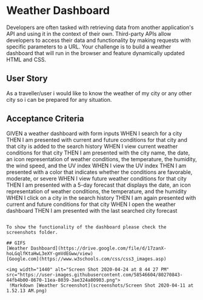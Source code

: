 # Weather Dashboard

Developers are often tasked with retrieving data from another application's API and using it in the context of their own. Third-party APIs allow developers to access their data and functionality by making requests with specific parameters to a URL. Your challenge is to build a weather dashboard that will run in the browser and feature dynamically updated HTML and CSS.

## User Story

As a traveller/user i would like to know the weather of my city or any other city so i can be prepared for any situation.

## Acceptance Criteria

GIVEN a weather dashboard with form inputs
WHEN I search for a city
THEN I am presented with current and future conditions for that city and that city is added to the search history
WHEN I view current weather conditions for that city
THEN I am presented with the city name, the date, an icon representation of weather conditions, the temperature, the humidity, the wind speed, and the UV index
WHEN I view the UV index
THEN I am presented with a color that indicates whether the conditions are favorable, moderate, or severe
WHEN I view future weather conditions for that city
THEN I am presented with a 5-day forecast that displays the date, an icon representation of weather conditions, the temperature, and the humidity
WHEN I click on a city in the search history
THEN I am again presented with current and future conditions for that city
WHEN I open the weather dashboard
THEN I am presented with the last searched city forecast
```

To show the functionality of the dashboard please check the screenshots folder.

## GIFS
[Weather Dashboard](https://drive.google.com/file/d/17zanX-hoLGqlfKtaHwL3eXY-gmVdEGww/view)
[Google.com](https://www.w3schools.com/css/css3_images.asp)

<img width="1440" alt="Screen Shot 2020-04-24 at 8 44 27 PM" src="https://user-images.githubusercontent.com/58546604/80270843-44fb4b00-8670-11ea-8039-3ae324a80903.png">
 !Markdown [Weather Screenshot](screenshots/Screen Shot 2020-04-11 at 1.52.13 AM.png)